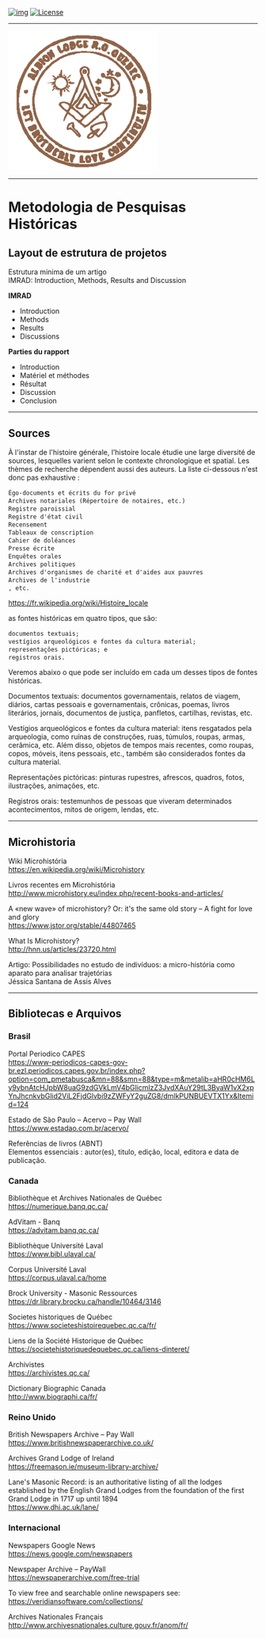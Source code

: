 <!-- ENTETE -->
[![img](https://img.shields.io/badge/Cycle%20de%20Vie-Édition-339999)](https://franc-maconnerie.ca)
[![License](https://img.shields.io/badge/Licence-MIT-blue)](LICENSE)

---

<div>
    <a target="_blank" href="https://franc-maconnerie.ca">
      <img src="images/logo.png" alt="Julio Torres Freemasonry" width="300"/>
    </a>
</div>

--- 

<!-- FIN ENTETE -->

# Metodologia de Pesquisas Históricas

## Layout de estrutura de projetos 

Estrutura minima de um artigo   
IMRAD: Introduction, Methods, Results and Discussion

**IMRAD** 
- Introduction
- Methods
- Results
- Discussions

**Parties du rapport**

- Introduction
- Matériel et méthodes
- Résultat
- Discussion
- Conclusion 

------

## Sources

À l'instar de l'histoire générale, l’histoire locale étudie une large diversité de sources, lesquelles varient selon le contexte chronologique et spatial. Les thèmes de recherche dépendent aussi des auteurs. La liste ci-dessous n'est donc pas exhaustive :

    Égo-documents et écrits du for privé
    Archives notariales (Répertoire de notaires, etc.)
    Registre paroissial
    Registre d'état civil
    Recensement
    Tableaux de conscription
    Cahier de doléances
    Presse écrite
    Enquêtes orales
    Archives politiques
    Archives d'organismes de charité et d'aides aux pauvres
    Archives de l'industrie
    , etc.

https://fr.wikipedia.org/wiki/Histoire_locale

as fontes históricas em quatro tipos, que são:

    documentos textuais;
    vestígios arqueológicos e fontes da cultura material;
    representações pictóricas; e
    registros orais.

Veremos abaixo o que pode ser incluído em cada um desses tipos de fontes históricas.

Documentos textuais: documentos governamentais, relatos de viagem, diários, cartas pessoais e governamentais, crônicas, poemas, livros literários, jornais, documentos de justiça, panfletos, cartilhas, revistas, etc.

Vestígios arqueológicos e fontes da cultura material: itens resgatados pela arqueologia, como ruínas de construções, ruas, túmulos, roupas, armas, cerâmica, etc. Além disso, objetos de tempos mais recentes, como roupas, copos, móveis, itens pessoais, etc., também são considerados fontes da cultura material.

Representações pictóricas: pinturas rupestres, afrescos, quadros, fotos, ilustrações, animações, etc.

Registros orais: testemunhos de pessoas que viveram determinados acontecimentos, mitos de origem, lendas, etc.


------

## Microhistoria

Wiki Microhistória   
https://en.wikipedia.org/wiki/Microhistory

Livros recentes em Microhistória    
http://www.microhistory.eu/index.php/recent-books-and-articles/

A «new wave» of microhistory? Or: it's the same old story – A fight for love and glory     
https://www.jstor.org/stable/44807465

What Is Microhistory?    
http://hnn.us/articles/23720.html

Artigo: Possibilidades no estudo de indivíduos: a micro-história como aparato para analisar trajetórias   
Jéssica Santana de Assis Alves

----- 

## Bibliotecas e Arquivos 

### Brasil 

Portal Periodico CAPES    
https://www-periodicos-capes-gov-br.ezl.periodicos.capes.gov.br/index.php?option=com_pmetabusca&mn=88&smn=88&type=m&metalib=aHR0cHM6Ly9ybnAtcHJpbW8uaG9zdGVkLmV4bGlicmlzZ3JvdXAuY29tL3ByaW1vX2xpYnJhcnkvbGlid2ViL2FjdGlvbi9zZWFyY2guZG8/dmlkPUNBUEVTX1Yx&Itemid=124 

Estado de São Paulo – Acervo – Pay Wall    
https://www.estadao.com.br/acervo/ 

Referências de livros (ABNT)   
Elementos essenciais : autor(es), titulo, edição, local, editora e data de publicação. 

### Canada 

Bibliothèque et Archives Nationales de Québec   
https://numerique.banq.qc.ca/

AdVitam - Banq    
https://advitam.banq.qc.ca/

Bibliothèque Université Laval     
https://www.bibl.ulaval.ca/    

Corpus Université Laval    
https://corpus.ulaval.ca/home   

Brock University - Masonic Ressources    
https://dr.library.brocku.ca/handle/10464/3146

Societes historiques de Québec   
https://www.societeshistoirequebec.qc.ca/fr/ 

Liens de la Société Historique de Québec   
https://societehistoriquedequebec.qc.ca/liens-dinteret/ 

Archivistes    
https://archivistes.qc.ca/

Dictionary Biographic Canada   
http://www.biographi.ca/fr/ 

### Reino Unido 

British Newspapers Archive – Pay Wall   
https://www.britishnewspaperarchive.co.uk/ 

Archives Grand Lodge of Ireland   
https://freemason.ie/museum-library-archive/

Lane's Masonic Record: is an authoritative listing of all the lodges established by the 
English Grand Lodges from the foundation of the first Grand Lodge in 1717 up until 1894     
https://www.dhi.ac.uk/lane/

### Internacional 

Newspapers Google News    
https://news.google.com/newspapers   

Newspaper Archive – PayWall    
https://newspaperarchive.com/free-trial 

To view free and searchable online newspapers see:    
https://veridiansoftware.com/collections/ 

Archives Nationales Français     
http://www.archivesnationales.culture.gouv.fr/anom/fr/
